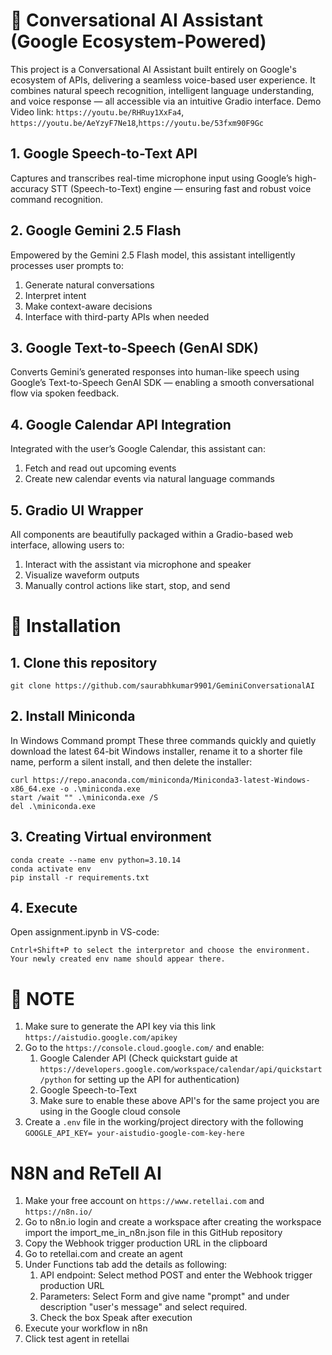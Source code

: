 # 🧠 Conversational AI Assistant (Google Ecosystem-Powered)
This project is a Conversational AI Assistant built entirely on Google's ecosystem of APIs, delivering a seamless voice-based user experience. It combines natural speech recognition, intelligent language understanding, and voice response — all accessible via an intuitive Gradio interface. Demo Video link: ```https://youtu.be/RHRuy1XxFa4```, ```https://youtu.be/AeYzyF7Ne18```,```https://youtu.be/53fxm90F9Gc```


## 1. Google Speech-to-Text API
Captures and transcribes real-time microphone input using Google’s high-accuracy STT (Speech-to-Text) engine — ensuring fast and robust voice command recognition.

## 2. Google Gemini 2.5 Flash
Empowered by the Gemini 2.5 Flash model, this assistant intelligently processes user prompts to:
1. Generate natural conversations
2. Interpret intent
3. Make context-aware decisions
4. Interface with third-party APIs when needed

## 3. Google Text-to-Speech (GenAI SDK)
Converts Gemini’s generated responses into human-like speech using Google’s Text-to-Speech GenAI SDK — enabling a smooth conversational flow via spoken feedback.

## 4. Google Calendar API Integration
Integrated with the user’s Google Calendar, this assistant can:
1. Fetch and read out upcoming events
2. Create new calendar events via natural language commands

## 5. Gradio UI Wrapper
All components are beautifully packaged within a Gradio-based web interface, allowing users to:
1. Interact with the assistant via microphone and speaker
2. Visualize waveform outputs
3. Manually control actions like start, stop, and send

# 🚀 Installation

## 1. Clone this repository
```git clone https://github.com/saurabhkumar9901/GeminiConversationalAI```
## 2. Install Miniconda
In Windows Command prompt
These three commands quickly and quietly download the latest 64-bit Windows installer, rename it to a shorter file name, perform a silent install, and then delete the installer:
```
curl https://repo.anaconda.com/miniconda/Miniconda3-latest-Windows-x86_64.exe -o .\miniconda.exe
start /wait "" .\miniconda.exe /S
del .\miniconda.exe
```
## 3. Creating Virtual environment 
```
conda create --name env python=3.10.14
conda activate env
pip install -r requirements.txt
```
## 4. Execute
Open assignment.ipynb in VS-code:
```
Cntrl+Shift+P to select the interpretor and choose the environment. Your newly created env name should appear there.
```
# 📘 NOTE
1. Make sure to generate the API key via this link
   ```https://aistudio.google.com/apikey```
2. Go to the ```https://console.cloud.google.com/``` and enable:
   1. Google Calender API (Check quickstart guide at ```https://developers.google.com/workspace/calendar/api/quickstart/python``` for setting up the API for authentication)
   2. Google Speech-to-Text
   3. Make sure to enable these above API's for the same project you are using in the Google cloud console
3. Create a ```.env``` file in the working/project directory with the following ```GOOGLE_API_KEY= your-aistudio-google-com-key-here```
  
# N8N and ReTell AI
1. Make your free account on ```https://www.retellai.com``` and ```https://n8n.io/```
2. Go to n8n.io login and create a workspace after creating the workspace import the import_me_in_n8n.json file in this GitHub repository
3. Copy the Webhook trigger production URL in the clipboard
4. Go to retellai.com and create an agent
5. Under Functions tab add the details as following:
   1. API endpoint: Select method POST and enter the Webhook trigger production URL
   2. Parameters: Select Form and give name "prompt" and under description "user's message" and select required.
   3. Check the box Speak after execution
6. Execute your workflow in n8n
7. Click test agent in retellai
